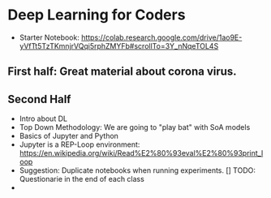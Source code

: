 # Deep Learning for Coders
- Starter Notebook: https://colab.research.google.com/drive/1ao9E-yVfTt5TzTKmnjrVQqi5rphZMYFb#scrollTo=3Y_nNqeTOL4S
## First half: Great material about corona virus.
## Second Half
- Intro about DL
- Top Down Methodology: We are going to "play bat" with SoA models
- Basics of Jupyter and Python
- Jupyter is a REP-Loop environment: https://en.wikipedia.org/wiki/Read%E2%80%93eval%E2%80%93print_loop
- Suggestion: Duplicate notebooks when running experiments. 
[] TODO: Questionarie in the end of each class
- 
